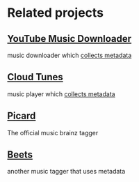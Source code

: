 # Related projects

## [YouTube Music Downloader](https://github.com/deepjyoti30/ytmdl)

music downloader which [collects metadata](https://github.com/deepjyoti30/ytmdl/tree/master/ytmdl/meta)

## [Cloud Tunes](https://github.com/jakubroztocil/cloudtunes)

music player which [collects metadata](https://github.com/jakubroztocil/cloudtunes/tree/master/cloudtunes-server/cloudtunes/services)

## [Picard](https://github.com/metabrainz/picard)

The official music brainz tagger

## [Beets](https://github.com/beetbox/beets)

another music tagger that uses metadata
